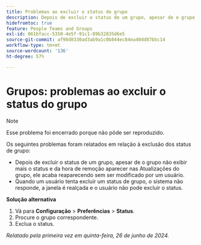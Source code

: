 ```yaml
---
title: Problemas ao excluir o status do grupo
description: Depois de excluir o status de um grupo, apesar de o grupo não exibir mais o status e da hora de remoção aparecer nas Atualizações do grupo, ele acaba reaparecendo sem ser modificado por um usuário.
hidefromtoc: true
feature: People Teams and Groups
exl-id: 061bfacc-5350-4e5f-91c1-89b32835d6e5
source-git-commit: af98d8330ad3ab9a1c0b844ec84ea40dd87bbc14
workflow-type: tm+mt
source-wordcount: '136'
ht-degree: 57%

---
```


# Grupos: problemas ao excluir o status do grupo

>[!NOTE]
>
>Esse problema foi encerrado porque não pôde ser reproduzido.

Os seguintes problemas foram relatados em relação à exclusão dos status de grupo:

* Depois de excluir o status de um grupo, apesar de o grupo não exibir mais o status e da hora de remoção aparecer nas Atualizações do grupo, ele acaba reaparecendo sem ser modificado por um usuário.
* Quando um usuário tenta excluir um status de grupo, o sistema não responde, a janela é realçada e o usuário não pode excluir o status.

**Solução alternativa**

1. Vá para **Configuração** > **Preferências** > **Status**.
1. Procure o grupo correspondente.
1. Exclua o status.

_Relatado pela primeira vez em quinta-feira, 26 de junho de 2024._
